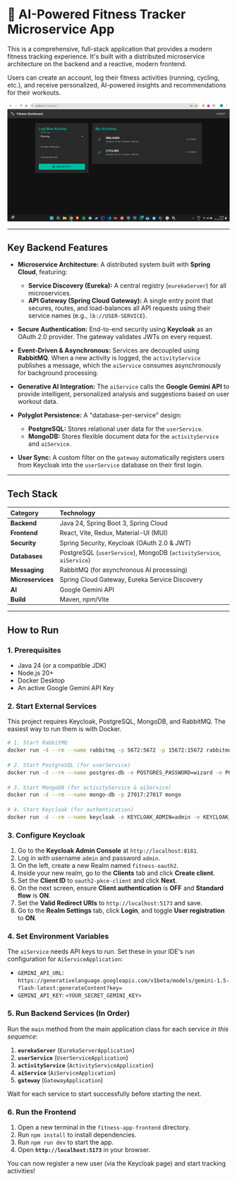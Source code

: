 # 🚀 AI-Powered Fitness Tracker Microservice App

This is a comprehensive, full-stack application that provides a modern fitness tracking experience. It's built with a distributed microservice architecture on the backend and a reactive, modern frontend.

Users can create an account, log their fitness activities (running, cycling, etc.), and receive personalized, AI-powered insights and recommendations for their workouts.

![Fitness Dashboard Screenshot](fitness-app-frontend/src/assets/screenshots/dashboard.png)



---

## Key Backend Features

* **Microservice Architecture:** A distributed system built with **Spring Cloud**, featuring:
    * **Service Discovery (Eureka):** A central registry (`eurekaServer`) for all microservices.
    * **API Gateway (Spring Cloud Gateway):** A single entry point that secures, routes, and load-balances all API requests using their service names (e.g., `lb://USER-SERVICE`).

* **Secure Authentication:** End-to-end security using **Keycloak** as an OAuth 2.0 provider. The gateway validates JWTs on every request.

* **Event-Driven & Asynchronous:** Services are decoupled using **RabbitMQ**. When a new activity is logged, the `activityService` publishes a message, which the `aiService` consumes asynchronously for background processing.

* **Generative AI Integration:** The `aiService` calls the **Google Gemini API** to provide intelligent, personalized analysis and suggestions based on user workout data.

* **Polyglot Persistence:** A "database-per-service" design:
    * **PostgreSQL:** Stores relational user data for the `userService`.
    * **MongoDB:** Stores flexible document data for the `activityService` and `aiService`.

* **User Sync:** A custom filter on the `gateway` automatically registers users from Keycloak into the `userService` database on their first login.

---

## Tech Stack

| Category | Technology |
| :--- | :--- |
| **Backend** | Java 24, Spring Boot 3, Spring Cloud |
| **Frontend** | React, Vite, Redux, Material-UI (MUI) |
| **Security** | Spring Security, Keycloak (OAuth 2.0 & JWT) |
| **Databases** | PostgreSQL (`userService`), MongoDB (`activityService`, `aiService`) |
| **Messaging** | RabbitMQ (for asynchronous AI processing) |
| **Microservices** | Spring Cloud Gateway, Eureka Service Discovery |
| **AI** | Google Gemini API |
| **Build** | Maven, npm/Vite |

---

## How to Run

### 1. Prerequisites

* Java 24 (or a compatible JDK)
* Node.js 20+
* Docker Desktop
* An active Google Gemini API Key

### 2. Start External Services

This project requires Keycloak, PostgreSQL, MongoDB, and RabbitMQ. The easiest way to run them is with Docker.

```bash
# 1. Start RabbitMQ
docker run -d --rm --name rabbitmq -p 5672:5672 -p 15672:15672 rabbitmq:4-management

# 2. Start PostgreSQL (for userService)
docker run -d --rm --name postgres-db -e POSTGRES_PASSWORD=wizard -e POSTGRES_USER=postgres -e POSTGRES_DB=user-db -p 5432:5432 postgres:16

# 3. Start MongoDB (for activityService & aiService)
docker run -d --rm --name mongo-db -p 27017:27017 mongo

# 4. Start Keycloak (for authentication)
docker run -d --rm --name keycloak -e KEYCLOAK_ADMIN=admin -e KEYCLOAK_ADMIN_PASSWORD=admin -p 8181:8080 quay.io/keycloak/keycloak:25.0.0 start-dev
```

### 3. Configure Keycloak

1.  Go to the **Keycloak Admin Console** at `http://localhost:8181`.
2.  Log in with username `admin` and password `admin`.
3.  On the left, create a new Realm named `fitness-oauth2`.
4.  Inside your new realm, go to the **Clients** tab and click **Create client**.
5.  Set the **Client ID** to `oauth2-pkce-client` and click **Next**.
6.  On the next screen, ensure **Client authentication** is **OFF** and **Standard flow** is **ON**.
7.  Set the **Valid Redirect URIs** to `http://localhost:5173` and save.
8.  Go to the **Realm Settings** tab, click **Login**, and toggle **User registration** to **ON**.

### 4. Set Environment Variables

The `aiService` needs API keys to run. Set these in your IDE's run configuration for `AiServiceApplication`:

* `GEMINI_API_URL`: `https://generativelanguage.googleapis.com/v1beta/models/gemini-1.5-flash-latest:generateContent?key=`
* `GEMINI_API_KEY`: `<YOUR_SECRET_GEMINI_KEY>`

### 5. Run Backend Services (In Order)

Run the `main` method from the main application class for each service *in this sequence*:

1.  **`eurekaServer`** (`EurekaServerApplication`)
2.  **`userService`** (`UserServiceApplication`)
3.  **`activityService`** (`ActivityServiceApplication`)
4.  **`aiService`** (`AiServiceApplication`)
5.  **`gateway`** (`GatewayApplication`)

Wait for each service to start successfully before starting the next.

### 6. Run the Frontend

1.  Open a new terminal in the `fitness-app-frontend` directory.
2.  Run `npm install` to install dependencies.
3.  Run `npm run dev` to start the app.
4.  Open **`http://localhost:5173`** in your browser.

You can now register a new user (via the Keycloak page) and start tracking activities!